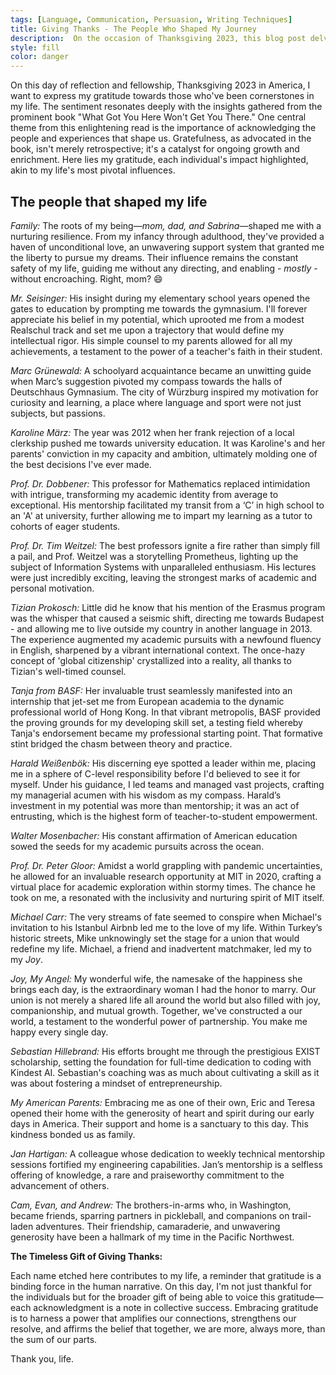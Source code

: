 ```yaml
---
tags: [Language, Communication, Persuasion, Writing Techniques]
title: Giving Thanks - The People Who Shaped My Journey
description:  On the occasion of Thanksgiving 2023, this blog post delves into the power of gratitude. Reflecting on personal growth and the pivotal individuals who have guided, inspired, and shaped my path, it serves as a heartfelt homage to those who have made a lasting impact on his life. 
style: fill
color: danger
---
```


On this day of reflection and fellowship, Thanksgiving 2023 in America, I want to express my gratitude towards those who've been cornerstones in my life. The sentiment resonates deeply with the insights gathered from the prominent book "What Got You Here Won't Get You There." One central theme from this enlightening read is the importance of acknowledging the people and experiences that shape us. Gratefulness, as advocated in the book, isn't merely retrospective; it's a catalyst for ongoing growth and enrichment. Here lies my gratitude, each individual's impact highlighted, akin to my life's most pivotal influences.

## The people that shaped my life

*Family:* The roots of my being—*mom, dad, and Sabrina*—shaped me with a nurturing resilience. From my infancy through adulthood, they've provided a haven of unconditional love, an unwavering support system that granted me the liberty to pursue my dreams. Their influence remains the constant safety of my life, guiding me without any directing, and enabling - *mostly* - without encroaching. Right, mom? :smile:

*Mr. Seisinger:* His insight during my elementary school years opened the gates to education by prompting me towards the gymnasium. I'll forever appreciate his belief in my potential, which uprooted me from a modest Realschul track and set me upon a trajectory that would define my intellectual rigor. His simple counsel to my parents allowed for all my achievements, a testament to the power of a teacher's faith in their student.

*Marc Grünewald:* A schoolyard acquaintance became an unwitting guide when Marc’s suggestion pivoted my compass towards the halls of Deutschhaus Gymnasium. The city of Würzburg inspired my motivation for curiosity and learning, a place where language and sport were not just subjects, but passions. 

*Karoline März:* The year was 2012 when her frank rejection of a local clerkship pushed me towards university education. It was Karoline's and her parents' conviction in my capacity and ambition, ultimately molding one of the best decisions I've ever made. 

*Prof. Dr. Dobbener:* This professor for Mathematics replaced intimidation with intrigue, transforming my academic identity from average to exceptional. His mentorship facilitated my transit from a ‘C’ in high school to an 'A' at university, further allowing me to impart my learning as a tutor to cohorts of eager students. 

*Prof. Dr. Tim Weitzel:* The best professors ignite a fire rather than simply fill a pail, and Prof. Weitzel was a storytelling Prometheus, lighting up the subject of Information Systems with unparalleled enthusiasm. His lectures were just incredibly exciting, leaving the strongest marks of academic and personal motivation. 

*Tizian Prokosch:* Little did he know that his mention of the Erasmus program was the whisper that caused a seismic shift, directing me towards Budapest - and allowing me to live outside my country in another language in 2013. The experience augmented my academic pursuits with a newfound fluency in English, sharpened by a vibrant international context. The once-hazy concept of 'global citizenship' crystallized into a reality, all thanks to Tizian's well-timed counsel.

*Tanja from BASF:* Her invaluable trust seamlessly manifested into an internship that jet-set me from European academia to the dynamic professional world of Hong Kong. In that vibrant metropolis, BASF provided the proving grounds for my developing skill set, a testing field whereby Tanja's endorsement became my professional starting point. That formative stint bridged the chasm between theory and practice.

*Harald Weißenbök:* His discerning eye spotted a leader within me, placing me in a sphere of C-level responsibility before I'd believed to see it for myself. Under his guidance, I led teams and managed vast projects, crafting my managerial acumen with his wisdom as my compass. Harald’s investment in my potential was more than mentorship; it was an act of entrusting, which is the highest form of teacher-to-student empowerment.

*Walter Mosenbacher:* His constant affirmation of American education sowed the seeds for my academic pursuits across the ocean.

*Prof. Dr. Peter Gloor:* Amidst a world grappling with pandemic uncertainties, he allowed for an invaluable research opportunity at MIT in 2020, crafting a virtual place for academic exploration within stormy times. The chance he took on me, a resonated with the inclusivity and nurturing spirit of MIT itself.

*Michael Carr:* The very streams of fate seemed to conspire when Michael's invitation to his Istanbul Airbnb led me to the love of my life. Within Turkey’s historic streets, Mike unknowingly set the stage for a union that would redefine my life. Michael, a friend and inadvertent matchmaker, led my to my *Joy*.

*Joy, My Angel:* My wonderful wife, the namesake of the happiness she brings each day, is the extraordinary woman I had the honor to marry. Our union is not merely a shared life all around the world but also filled with joy, companionship, and mutual growth. Together, we've constructed a our world, a testament to the wonderful power of partnership. You make me happy every single day.

*Sebastian Hillebrand:* His efforts brought me through the prestigious EXIST scholarship, setting the foundation for full-time dedication to coding with Kindest AI. Sebastian's coaching was as much about cultivating a skill as it was about fostering a mindset of entrepreneurship.

*My American Parents:* Embracing me as one of their own, Eric and Teresa opened their home with the generosity of heart and spirit during our early days in America. Their support and home is a sanctuary to this day. This kindness bonded us as family.

*Jan Hartigan:* A colleague whose dedication to weekly technical mentorship sessions fortified my engineering capabilities. Jan’s mentorship is a selfless offering of knowledge, a rare and praiseworthy commitment to the advancement of others. 

*Cam, Evan, and Andrew:* The brothers-in-arms who, in Washington, became friends, sparring partners in pickleball, and companions on trail-laden adventures. Their friendship, camaraderie, and unwavering generosity have been a hallmark of my time in the Pacific Northwest.

**The Timeless Gift of Giving Thanks:**

Each name etched here contributes to my life, a reminder that gratitude is a binding force in the human narrative. On this day, I'm not just thankful for the individuals but for the broader gift of being able to voice this gratitude—each acknowledgment is a note in collective success. Embracing gratitude is to harness a power that amplifies our connections, strengthens our resolve, and affirms the belief that together, we are more, always more, than the sum of our parts.

Thank you, life.